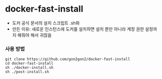 # docker-fast-install
- 도커 공식 문서의 설치 스크립트 .sh화
- 만든 이유: 새로운 인스턴스에 도커를 설치하면 설치 뿐만 아니라 계정 권한 설정까지 해줘야 해서 귀찮음


### 사용 방법
```shell
git clone https://github.com/gon2gon2/docker-fast-install
cd docker-fast-install
sh ./docker-install.sh
sh ./post-install.sh
```

